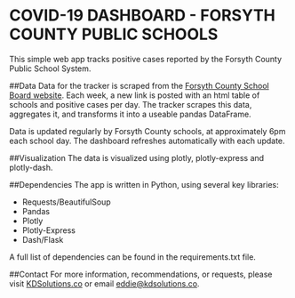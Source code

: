 # COVID-19 DASHBOARD - FORSYTH COUNTY PUBLIC SCHOOLS
This simple web app tracks positive cases reported by the Forsyth County Public School System.

##Data
Data for the tracker is scraped from the [Forsyth County School Board website](https://www.forsyth.k12.ga.us/Page/52982). Each week, a new link is posted with an html table of schools and positive cases per day. The tracker scrapes this data, aggregates it, and transforms it into a useable pandas DataFrame.

Data is updated regularly by Forsyth County schools, at approximately 6pm each school day. The dashboard refreshes automatically with each update. 

##Visualization
The data is visualized using plotly, plotly-express and plotly-dash.

##Dependencies
The app is written in Python, using several key libraries:
* Requests/BeautifulSoup
* Pandas
* Plotly
* Plotly-Express
* Dash/Flask

A full list of dependencies can be found in the requirements.txt file.

##Contact
For more information, recommendations, or requests, please visit [KDSolutions.co](http://KDSolutions.co) or email [eddie@kdsolutions.co](mailto:eddie@kdsolutions.co).